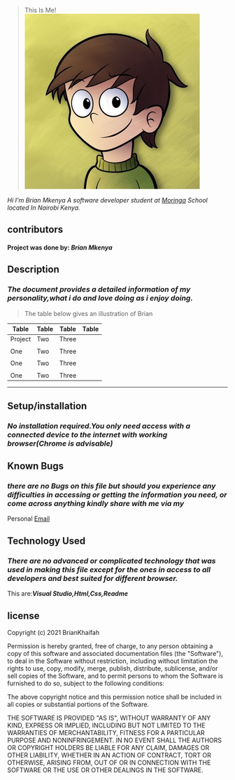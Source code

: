 <!-- Application Name -->
>This Is Me!
![Kenyan](img/Brian.jpg)

<!-- Description -->
_Hi I'm Brian Mkenya A software developer student at [Moringa](https://moringaschool.com) School located In Nairobi Kenya._
## contributors
#### Project was done by:  ***_Brian Mkenya_***
## Description
### _The document provides a detailed information of my personality,what i do and love doing as i enjoy doing._
 >The table below gives an illustration of Brian 



|Table |Table | Table|Table|
|  --- |   ---|   ---|---  |
|Project |Two   |Three |     |
|   |  |      |      |     |
|One   |Two   |Three |     |
|   |  |      |      |     |
|One   |Two   |Three |     |
|   |  |      |      |     |
|One   |Two   |Three |     |
---

## Setup/installation 
### _No installation required.You only need access with a connected device to the internet with working browser(Chrome is advisable)_

## Known Bugs
### _there are no Bugs on this file but should you experience any difficulties in accessing or getting the information you need, or come across anything kindly share with me via my_

Personal
[Email](brian.obuom@student.moringaschool.com)
## Technology Used
### _There are no advanced or complicated technology that was used in making this file except for the ones in access to all developers and best suited for different browser._
This are:***_Visual Studio,Html,Css,Readme_***
       

## license


Copyright (c) 2021 BrianKhaifah

Permission is hereby granted, free of charge, to any person obtaining a copy of this software and associated documentation files (the "Software"), to deal in the Software without restriction, including without limitation the rights to use, copy, modify, merge, publish, distribute, sublicense, and/or sell copies of the Software, and to permit persons to whom the Software is furnished to do so, subject to the following conditions:

The above copyright notice and this permission notice shall be included in all copies or substantial portions of the Software.

THE SOFTWARE IS PROVIDED "AS IS", WITHOUT WARRANTY OF ANY KIND, EXPRESS OR IMPLIED, INCLUDING BUT NOT LIMITED TO THE WARRANTIES OF MERCHANTABILITY, FITNESS FOR A PARTICULAR PURPOSE AND NONINFRINGEMENT. IN NO EVENT SHALL THE AUTHORS OR COPYRIGHT HOLDERS BE LIABLE FOR ANY CLAIM, DAMAGES OR OTHER LIABILITY, WHETHER IN AN ACTION OF CONTRACT, TORT OR OTHERWISE, ARISING FROM, OUT OF OR IN CONNECTION WITH THE SOFTWARE OR THE USE OR OTHER DEALINGS IN THE SOFTWARE.



